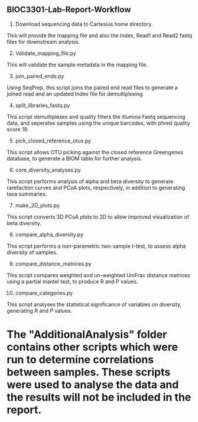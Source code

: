 ## BIOC3301-Lab-Report-Workflow

1.	Download sequencing data to Cartesius home directory. 

This will provide the mapping file and also the Index, Read1 and Read2 fastq files for downstream analysis. 

2.  Validate_mapping_file.py

This will validate the sample metadata in the mapping file.

3.	join_paired_ends.py

Using SeqPrep, this script joins the paired end read files to generate a joined read and an updated Index file for demultiplexing

4.  split_libraries_fastq.py 

This script demultiplexes and quality filters the illumina Fastq sequencing data, and seperates samples using the unique barcodes, with phred quality score 19. 

5.	pick_closed_reference_otus.py

This script allows OTU picking against the closed reference Greengenes database, to generate a BIOM table for further analysis. 

6.	core_diversity_analyses.py

This script performs analysis of alpha and beta diversity to generate rarefaction curves and PCoA plots, respectively, in addition to generating taxa summaries.

7.	make_2D_plots.py

This script converts 3D PCoA plots to 2D to allow improved visualization of beta diversity.

8.	compare_alpha_diversity.py 

This script performs a non-parametric two-sample t-test, to assess alpha diversity of samples.

9.	compare_distance_matrices.py

This script compares weighted and un-weighted UniFrac distance matrices using a partial mantel test, to produce R and P values.

10.	compare_categories.py

This script analyses the statistical significance of variables on diversity, generating R and P values. 


# The "AdditionalAnalysis" folder contains other scripts which were run to determine correlations between samples. These scripts were used to analyse the data and the results will not be included in the report.
